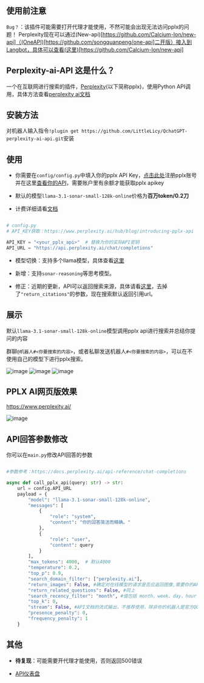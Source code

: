 ## 使用前注意

`Bug？`：该插件可能需要打开代理才能使用，不然可能会出现无法访问pplx的问题！
Perplexity现在可以通过(New-api)[https://github.com/Calcium-Ion/new-api]（(OneAPI)[https://github.com/songquanpeng/one-api]二开版）接入到Langbot，具体可以查看(这里)[https://github.com/Calcium-Ion/new-api]

## Perplexity-ai-API 这是什么？

一个在互联网进行搜索的插件，[Perplexity](https://www.perplexity.ai/hub/blog/introducing-pplx-api)(以下简称pplx)，使用Python API调用，具体方法查看[perplexity ai文档](https://docs.perplexity.ai/home)

## 安装方法

对机器人输入指令`!plugin get https://github.com/LittleLicy/QchatGPT-perplexity-ai-api.git`安装

## 使用

- 你需要在`config/config.py`中填入你的pplx API Key，[点击此处](https://www.perplexity.ai/hub/blog/introducing-pplx-api)注册pplx账号并在这里[查看你的API](https://www.perplexity.ai/settings/api)，需要账户里有余额才能获取pplx apikey

- 默认的模型`llama-3.1-sonar-small-128k-online`价格为**百万token/0.2刀**

- 计费详细请看[文档](https://docs.perplexity.ai/guides/pricing)

```python

# config.py
# API_KEY获取：https://www.perplexity.ai/hub/blog/introducing-pplx-api

API_KEY = "<your_pplx_api>"  # 替换为你的实际API密钥
API_URL = "https://api.perplexity.ai/chat/completions"

```

- 模型切换：支持多个llama模型，具体查看[这里](https://docs.perplexity.ai/guides/model-cards)

- 新增：支持`sonar-reasoning`等思考模型。

- 修正：近期的更新，API可以返回搜索来源，具体请看[这里](https://docs.perplexity.ai)，去掉了`"return_citations"`的参数，现在搜索默认返回引用url。

## 展示

默认`llama-3.1-sonar-small-128k-online`模型调用pplx api进行搜索并总结你提问的内容

群聊`@机器人#<你要搜索的内容>`，或者私聊发送机器人`#<你要搜索的内容>`，可以在不使用自己的模型下进行pplx搜索。

![image](https://github.com/user-attachments/assets/00cbc2dc-ba6f-4f02-97f5-f773854712a7)
![image](https://github.com/user-attachments/assets/53a5bf8f-e570-48fc-a52f-b92e05590984)
![image](https://github.com/user-attachments/assets/44a1c9c2-7fca-4eaa-a671-4013e2fc16e4)

## PPLX AI网页版效果

https://www.perplexity.ai/    

![image](https://github.com/user-attachments/assets/deef97b0-58f9-4a34-89b8-614653410910)

## API回答参数修改

你可以在`main.py`修改API回答的参数

```python

#参数参考：https://docs.perplexity.ai/api-reference/chat-completions

async def call_pplx_api(query: str) -> str:
    url = config.API_URL
    payload = {
        "model": "llama-3.1-sonar-small-128k-online",
        "messages": [
            {
                "role": "system",
                "content": "你的回答简洁而精确。"
            },
            {
                "role": "user",
                "content": query
            }
        ],
        "max_tokens": 4000,  # 默认4000
        "temperature": 0.2,
        "top_p": 0.9,
        "search_domain_filter": ["perplexity.ai"],
        "return_images": False, #确定对在线模型的请求是否应返回图像,需要你的API有pplx的测试资格
        "return_related_questions": False, #同上
        "search_recency_filter": "month", #值包括 month、week、day、hour
        "top_k": 0,
        "stream": False, #API文档的流式输出，不推荐使用，除非你的机器人是官方QQ私聊机器人
        "presence_penalty": 0,
        "frequency_penalty": 1
    }
```

## 其他

- **待复现**：可能需要开代理才能使用，否则返回500错误

- [API仪表盘](https://www.perplexity.ai/settings/api)


